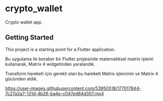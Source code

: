# crypto_wallet

Crypto wallet app.

## Getting Started

This project is a starting point for a Flutter application.

Bu uygulama ile beraber bir Flutter projesinde matematiksel matrix işlemi kullanarak, Matrix 4 widgetinden yaralandık. 

Transform hareketi için gerekli olan bu hareketi Matrix işleminin ve Matrix 4 gücünden aldık. 







https://user-images.githubusercontent.com/53950518/177017844-7c27a2a7-131d-4b26-ba4e-c047ed84d307.mp4

